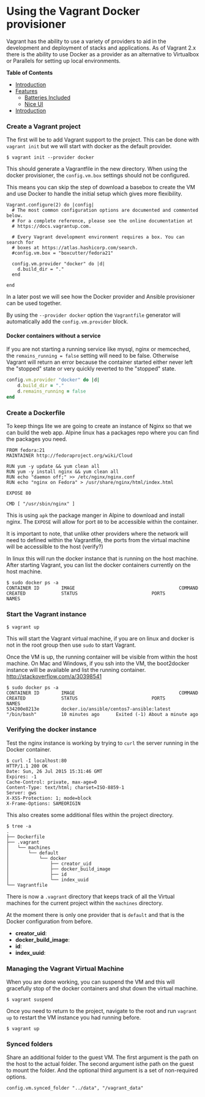 # Using the Vagrant Docker provisioner

Vagrant has the ability to use a variety of providers to aid in the development and deployment of stacks and applications. 
As of Vagrant 2.x there is the ability to use Docker as a provider as an alternative to Virtualbox or Parallels for setting up local environments.

**Table of Contents**

- [Introduction](#introduction)
- [Features](#features)
    - [Batteries Included](#batteries-included)
    - [Nice UI](#nice-ui)
- [Introduction](#introduction)    

### Create a Vagrant project

The first will be to add Vagrant support to the project. This can be done with `vagrant init` but we will start with docker as the default provider.

```
$ vagrant init --provider docker
```

This should generate a Vagrantfile in the new directory. When using the docker provisioner, the `config.vm.box` settings should not be configured. 

This means you can skip the step of download a basebox to create the VM and use Docker to handle the initial setup which gives more flexibility.

```
Vagrant.configure(2) do |config|
  # The most common configuration options are documented and commented below.
  # For a complete reference, please see the online documentation at
  # https://docs.vagrantup.com.

  # Every Vagrant development environment requires a box. You can search for
  # boxes at https://atlas.hashicorp.com/search.
  #config.vm.box = "boxcutter/fedora21"

  config.vm.provider "docker" do |d|
    d.build_dir = "."
  end
 
end
```
In a later post we will see how the Docker provider and Ansible provisioner can be used together.

By using the `--provider docker` option the `Vagrantfile` generator will automatically add the `config.vm.provider` block.


#### Docker containers without a service

If you are not starting a running service like mysql, nginx or memceched, the `remains_running = false` setting will need to be false. Otherwise Vagrant will return an error because the container started either never left the "stopped" state or very quickly reverted to the "stopped" state.

```ruby
config.vm.provider "docker" do |d|
    d.build_dir = "."
    d.remains_running = false
end
```

### Create a Dockerfile

To keep things lite we are going to create an instance of Nginx so that we can build the web app. Alpine linux has a packages repo where
you can find the packages you need. 

```
FROM fedora:21
MAINTAINER http://fedoraproject.org/wiki/Cloud

RUN yum -y update && yum clean all
RUN yum -y install nginx && yum clean all
RUN echo "daemon off;" >> /etc/nginx/nginx.conf
RUN echo "nginx on Fedora" > /usr/share/nginx/html/index.html

EXPOSE 80

CMD [ "/usr/sbin/nginx" ]
```

This is using `apk` the package manger in Alpine to download and install nginx. The `EXPOSE` will allow for port `80` to be accessible within the container.

It is important to note, that unlike other providers where the network will need to defined within the Vagrantfile, the ports from the virtual machine will be accessilble to the host (verify?)

In linux this will run the docker instance that is running on the host machine. After starting Vagrant, you can list the docker containers currently on the host machine.

```
$ sudo docker ps -a
CONTAINER ID        IMAGE                                      COMMAND             CREATED             STATUS                           PORTS               NAMES
```

### Start the Vagrant instance

```
$ vagrant up
```

This will start the Vagrant virtual machine, if you are on linux and docker is not in the root group then use `sudo` to start Vagrant.

Once the VM is up, the running container will be visible from within the host machine. On Mac and Windows, if you ssh into the VM, the boot2docker
instance will be available and list the running container. http://stackoverflow.com/a/30398541

```
$ sudo docker ps -a
CONTAINER ID        IMAGE                                      COMMAND             CREATED             STATUS                           PORTS               NAMES
534200e8213e        docker.io/ansible/centos7-ansible:latest   "/bin/bash"         10 minutes ago      Exited (-1) About a minute ago    
```

### Verifying the docker instance

Test the nginx instance is working by trying to `curl` the server running in the Docker container.

```
$ curl -I localhost:80
HTTP/1.1 200 OK
Date: Sun, 26 Jul 2015 15:31:46 GMT
Expires: -1
Cache-Control: private, max-age=0
Content-Type: text/html; charset=ISO-8859-1
Server: gws
X-XSS-Protection: 1; mode=block
X-Frame-Options: SAMEORIGIN
```

This also creates some additional files within the project directory. 

```
$ tree -a
.
├── Dockerfile
├── .vagrant
│   └── machines
│       └── default
│           └── docker
│               ├── creator_uid
│               ├── docker_build_image
│               ├── id
│               └── index_uuid
└── Vagrantfile
```

There is now a `.vagrant` directory that keeps track of all the Virtual machines for the current project within the `machines` directory.

At the moment there is only one provider that is `default` and that is the Docker configuration from before.

- **creator_uid**: 
- **docker_build_image**: 
- **id**: 
- **index_uuid**: 

### Managing the Vagrant Virtual Machine

When you are done working, you can suspend the VM and this will gracefully stop of the docker containers and shut down the virtual machine. 

```
$ vagrant suspend
```

Once you need to return to the project, navigate to the root and run `vagrant up` to restart the VM instance you had running before.

```
$ vagrant up
```

### Synced folders

Share an additional folder to the guest VM. The first argument is the path on the host to the actual folder. The second argument isthe path on the guest to mount the folder. And the optional third argument is a set of non-required options.

```
config.vm.synced_folder "../data", "/vagrant_data"
```


